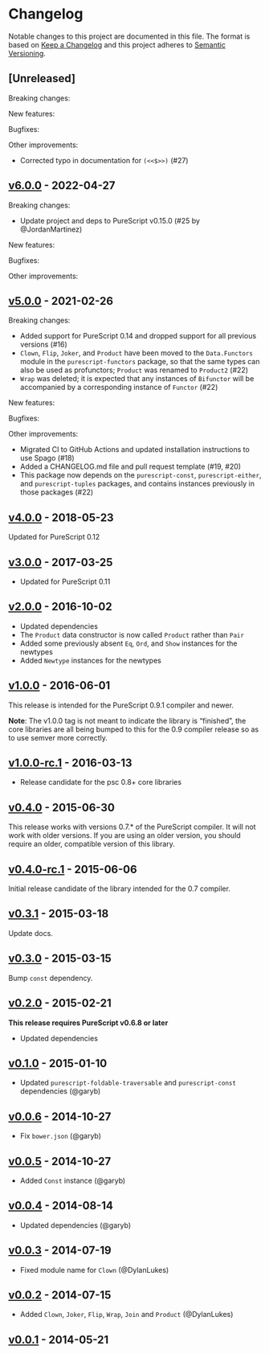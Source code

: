 # Changelog

Notable changes to this project are documented in this file. The format is based on [Keep a Changelog](https://keepachangelog.com/en/1.0.0/) and this project adheres to [Semantic Versioning](https://semver.org/spec/v2.0.0.html).

## [Unreleased]

Breaking changes:

New features:

Bugfixes:

Other improvements:
 - Corrected typo in documentation for `(<<$>>)` (#27)

## [v6.0.0](https://github.com/purescript/purescript-bifunctors/releases/tag/v6.0.0) - 2022-04-27

Breaking changes:
- Update project and deps to PureScript v0.15.0 (#25 by @JordanMartinez)

New features:

Bugfixes:

Other improvements:

## [v5.0.0](https://github.com/purescript/purescript-bifunctors/releases/tag/v5.0.0) - 2021-02-26

Breaking changes:
  - Added support for PureScript 0.14 and dropped support for all previous versions (#16)
  - `Clown`, `Flip`, `Joker`, and `Product` have been moved to the `Data.Functors` module in the `purescript-functors` package, so that the same types can also be used as profunctors; `Product` was renamed to `Product2` (#22)
  - `Wrap` was deleted; it is expected that any instances of `Bifunctor` will be accompanied by a corresponding instance of `Functor` (#22)

New features:

Bugfixes:

Other improvements:
  - Migrated CI to GitHub Actions and updated installation instructions to use Spago (#18)
  - Added a CHANGELOG.md file and pull request template (#19, #20)
  - This package now depends on the `purescript-const`, `purescript-either`, and `purescript-tuples` packages, and contains instances previously in those packages (#22)

## [v4.0.0](https://github.com/purescript/purescript-bifunctors/releases/tag/v4.0.0) - 2018-05-23

Updated for PureScript 0.12

## [v3.0.0](https://github.com/purescript/purescript-bifunctors/releases/tag/v3.0.0) - 2017-03-25

- Updated for PureScript 0.11

## [v2.0.0](https://github.com/purescript/purescript-bifunctors/releases/tag/v2.0.0) - 2016-10-02

- Updated dependencies
- The `Product` data constructor is now called `Product` rather than `Pair`
- Added some previously absent `Eq`, `Ord`, and `Show` instances for the newtypes
- Added `Newtype` instances for the newtypes

## [v1.0.0](https://github.com/purescript/purescript-bifunctors/releases/tag/v1.0.0) - 2016-06-01

This release is intended for the PureScript 0.9.1 compiler and newer.

**Note**: The v1.0.0 tag is not meant to indicate the library is “finished”, the core libraries are all being bumped to this for the 0.9 compiler release so as to use semver more correctly.

## [v1.0.0-rc.1](https://github.com/purescript/purescript-bifunctors/releases/tag/v1.0.0-rc.1) - 2016-03-13

- Release candidate for the psc 0.8+ core libraries

## [v0.4.0](https://github.com/purescript/purescript-bifunctors/releases/tag/v0.4.0) - 2015-06-30

This release works with versions 0.7.\* of the PureScript compiler. It will not work with older versions. If you are using an older version, you should require an older, compatible version of this library.

## [v0.4.0-rc.1](https://github.com/purescript/purescript-bifunctors/releases/tag/v0.4.0-rc.1) - 2015-06-06

Initial release candidate of the library intended for the 0.7 compiler.

## [v0.3.1](https://github.com/purescript/purescript-bifunctors/releases/tag/v0.3.1) - 2015-03-18

Update docs.

## [v0.3.0](https://github.com/purescript/purescript-bifunctors/releases/tag/v0.3.0) - 2015-03-15

Bump `const` dependency.

## [v0.2.0](https://github.com/purescript/purescript-bifunctors/releases/tag/v0.2.0) - 2015-02-21

**This release requires PureScript v0.6.8 or later**
- Updated dependencies

## [v0.1.0](https://github.com/purescript/purescript-bifunctors/releases/tag/v0.1.0) - 2015-01-10

- Updated `purescript-foldable-traversable` and `purescript-const` dependencies (@garyb)

## [v0.0.6](https://github.com/purescript/purescript-bifunctors/releases/tag/v0.0.6) - 2014-10-27

- Fix `bower.json` (@garyb)

## [v0.0.5](https://github.com/purescript/purescript-bifunctors/releases/tag/v0.0.5) - 2014-10-27

- Added `Const` instance (@garyb)

## [v0.0.4](https://github.com/purescript/purescript-bifunctors/releases/tag/v0.0.4) - 2014-08-14

- Updated dependencies (@garyb)

## [v0.0.3](https://github.com/purescript/purescript-bifunctors/releases/tag/v0.0.3) - 2014-07-19

- Fixed module name for `Clown` (@DylanLukes)

## [v0.0.2](https://github.com/purescript/purescript-bifunctors/releases/tag/v0.0.2) - 2014-07-15

- Added `Clown`, `Joker`, `Flip`, `Wrap`, `Join` and `Product` (@DylanLukes)

## [v0.0.1](https://github.com/purescript/purescript-bifunctors/releases/tag/v0.0.1) - 2014-05-21



